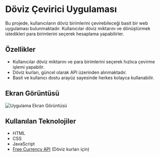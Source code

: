 # Döviz Çevirici Uygulaması

Bu projede, kullanıcıların döviz birimlerini çevirebileceği basit bir web uygulaması bulunmaktadır. Kullanıcılar döviz miktarını ve dönüştürmek istedikleri para birimlerini seçerek hesaplama yapabilirler.

## Özellikler

- Kullanıcılar döviz miktarını ve para birimlerini seçerek hızlıca çevirme işlemi yapabilir.
- Döviz kurları, güncel olarak API üzerinden alınmaktadır.
- Basit ve kullanıcı dostu arayüz sayesinde herkes kolayca kullanabilir.


## Ekran Görüntüsü

![Uygulama Ekran Görüntüsü](https://i.hizliresim.com/7zkq0b4.png)

## Kullanılan Teknolojiler

- HTML
- CSS
- JavaScript
- [Free Currency API](https://freecurrencyapi.com) (Döviz kurları için)
